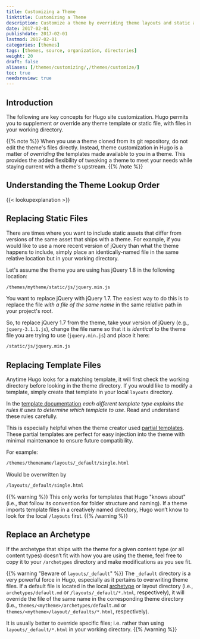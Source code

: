 ```yaml
---
title: Customizing a Theme
linktitle: Customizing a Theme
description: Customize a theme by overriding theme layouts and static assets in your top-level project directories.
date: 2017-02-01
publishdate: 2017-02-01
lastmod: 2017-02-01
categories: [themes]
tags: [themes, source, organization, directories]
weight: 20
draft: false
aliases: [/themes/customizing/,/themes/customize/]
toc: true
needsreview: true
---
```


## Introduction

The following are key concepts for Hugo site customization. Hugo permits you to supplement *or* override any theme template or static file, with files in your working directory.

{{% note %}}
When you use a theme cloned from its git repository, do not edit the theme's files directly. Instead, theme customization in Hugo is a matter of *overriding* the templates made available to you in a theme. This provides the added flexibility of tweaking a theme to meet your needs while staying current with a theme's upstream.
{{% /note %}}

## Understanding the Theme Lookup Order

{{< lookupexplanation >}}

## Replacing Static Files

There are times where you want to include static assets that differ from versions of the same asset that ships with a theme. For example, if you would like to use a more recent version of jQuery than what the theme happens to include, simply place an identically-named file in the same relative location but in your working directory.

Let's assume the theme you are using has jQuery 1.8 in the following location:

```bash
/themes/mytheme/static/js/jquery.min.js
```

You want to replace jQuery with jQuery 1.7. The easiest way to do this is to replace the file *with a file of the same name* in the same relative path in your project's root.

So, to replace jQuery 1.7 from the theme, take your version of jQuery (e.g., `jquery-3.1.1.js`), change the file name so that it is *identical* to the theme file you are trying to use (`jquery.min.js`) and place it here:

```bash
/static/js/jquery.min.js
```

## Replacing Template Files

Anytime Hugo looks for a matching template, it will first check the working directory before looking in the theme directory. If you would like to modify a template, simply create that template in your local `layouts` directory.

In the [template documentation](/templates/overview/) _each different template type explains the rules it uses to determine which template to use_. Read and understand these rules carefully.

This is especially helpful when the theme creator used [partial templates](/templates/partials/). These partial templates are perfect for easy injection into the theme with minimal maintenance to ensure future compatibility.

For example:

```bash
/themes/themename/layouts/_default/single.html
```

Would be overwritten by

```bash
/layouts/_default/single.html
```

{{% warning %}}
This only works for templates that Hugo "knows about" (i.e., that follow its convention for folder structure and naming). If a theme imports template files in a creatively named directory, Hugo won’t know to look for the local `/layouts` first.
{{% /warning %}}

## Replace an Archetype

If the archetype that ships with the theme for a given content type (or all content types) doesn’t fit with how you are using the theme, feel free to copy it to your `/archetypes` directory and make modifications as you see fit.

{{% warning "Beware of `layouts/_default`" %}}
The `_default` directory is a very powerful force in Hugo, especially as it pertains to overwriting theme files. If a default file is located in the local [archetype](/content-management/archetypes/) or layout directory (i.e., `archetypes/default.md` or `/layouts/_default/*.html`, respectively), it will override the file of the same name in the corresponding theme directory (i.e., `themes/<mytheme>/archetypes/default.md` or `themes/<mytheme>/layout/_defaults/*.html`, respectively).

It is usually better to override specific files; i.e. rather than using `layouts/_default/*.html` in your working directory.
{{% /warning %}}